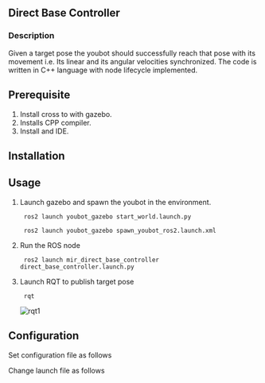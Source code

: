 ## Direct Base Controller

### Description
Given a target pose the youbot should successfully reach that pose with its movement i.e. Its linear and its angular velocities synchronized. The code is written in C++ language with node lifecycle implemented.

## Prerequisite
1. Install cross to with gazebo.
2. Installs CPP compiler.
3. Install and IDE.

## Installation

## Usage
1. Launch gazebo and spawn the youbot in the environment.
   
   ```
    ros2 launch youbot_gazebo start_world.launch.py
   ```
   ```
    ros2 launch youbot_gazebo spawn_youbot_ros2.launch.xml
   ```
2. Run the ROS node
   ```
    ros2 launch mir_direct_base_controller direct_base_controller.launch.py
   ```
   
4. Launch RQT to publish target pose
   ```
    rqt
   ```
   ![rqt1](https://github.com/HBRS-SDP/ws23-direct-base-controller/assets/71880369/8e88f344-f157-4502-86e0-8214145c41b1)



## Configuration
Set configuration file as follows

Change launch file as follows  


